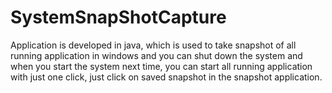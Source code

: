 # SystemSnapShotCapture
Application is developed in java, which is used to take snapshot of all running application in windows and you can shut down 
the system and when you start the system next time, you can start all running application with just one click, just click on
saved snapshot in the snapshot application. 

